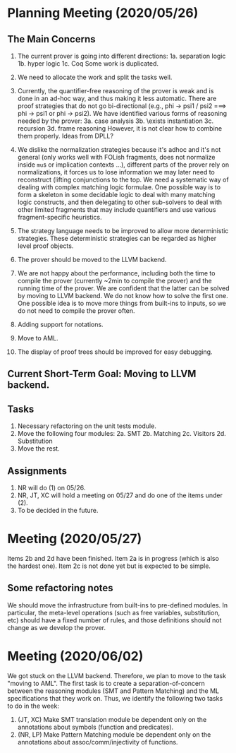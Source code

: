 # Planning Meeting (2020/05/26)

The Main Concerns
-----------------------

1. The current prover is going into different directions:
   1a. separation logic
   1b. hyper logic
   1c. Coq
   Some work is duplicated.

2. We need to allocate the work and split the tasks well.

3. Currently, the quantifier-free reasoning of the prover is weak and is done in an ad-hoc way, and thus making it less automatic. There are proof strategies that do not go bi-directional (e.g., phi -> psi1 \/ psi2 ===> phi -> psi1 or phi -> psi2). We have identified various forms of reasoning needed by the prover:
   3a. case analysis
   3b. \exists instantiation
   3c. recursion
   3d. frame reasoning
   However, it is not clear how to combine them properly. Ideas from DPLL?

4. We dislike the normalization strategies because it's adhoc and it's not general (only works well with FOLish fragments, does not normalize inside `mu`s or implication contexts ...), different parts of the prover rely on normalizations, it forces us to lose information we may later need to reconstruct (lifting conjunctions to the top. We need a systematic way of dealing with complex matching logic formulae. One possible way is to form a skeleton in some decidable logic to deal with many matching logic constructs, and then delegating to other sub-solvers to deal with other limited  fragments that may include quantifiers and use various fragment-specific heuristics.

5. The strategy language needs to be improved to allow more deterministic strategies. These deterministic strategies can be regarded as higher level proof objects. 

6. The prover should be moved to the LLVM backend.
  
7. We are not happy about the performance, including both the time to compile the prover (currently ~2min to compile the prover) and the running time of the prover. We are confident that the latter can be solved by moving to LLVM backend. We do not know how to solve the first one. One possible idea is to move more things from built-ins to inputs, so we do not need to compile the prover often. 

8. Adding support for notations.

9. Move to AML.

10. The display of proof trees should be improved for easy debugging. 


Current Short-Term Goal: Moving to LLVM backend.
------------------------------

Tasks
-----

1. Necessary refactoring on the unit tests module.
2. Move the following four modules:
   2a. SMT
   2b. Matching
   2c. Visitors
   2d. Substitution
3. Move the rest. 

Assignments
-----------

1. NR will do (1) on 05/26.
2. NR, JT, XC will hold a meeting on 05/27 and do one of the items under (2).
3. To be decided in the future.




# Meeting (2020/05/27)

Items 2b and 2d have been finished. Item 2a is in progress (which is also the hardest one). Item 2c is not done yet but is expected to be simple.

Some refactoring notes
----------------------------

We should move the infrastructure from built-ins to pre-defined modules. In particular, the meta-level operations (such as free variables, substitution, etc) should have a fixed number of rules, and those definitions should not change as we develop the prover.




# Meeting (2020/06/02)

We got stuck on the LLVM backend. Therefore, we plan to move to the task "moving to AML". The first task is to create a separation-of-concern between the reasoning modules (SMT and Pattern Matching) and the ML specifications that they work on. Thus, we identify the following two tasks to do in the week:
1. (JT, XC) Make SMT translation module be dependent only on the annotations about symbols (function and predicates).
2. (NR, LP) Make Pattern Matching module be dependent only on the annotations about assoc/comm/injectivity of functions. 

